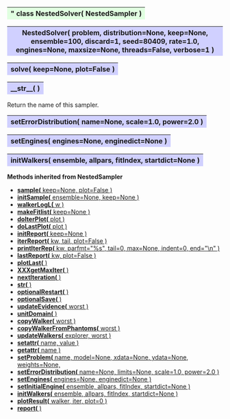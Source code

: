 ---
---


<a name="NestedSolver"></a>
<table><thead style="background-color:#E0FFE0; width:100%"><tr><th text-align=left>"
<strong>class NestedSolver(</strong> NestedSampler )
</th></tr></thead></table>

<b></b>

<a name="NestedSolver"></a>
<table><thead style="background-color:#D0D0FF; width:100%"><tr><th text-align:left>
<strong>NestedSolver(</strong> problem, distribution=None, keep=None,
 ensemble=100, discard=1, seed=80409, rate=1.0, engines=None,
 maxsize=None, threads=False, verbose=1 ) 
</th></tr></thead></table>

<b></b>

<a name="solve"></a>
<table><thead style="background-color:#D0D0FF; width:100%"><tr><th text-align:left>
<strong>solve(</strong> keep=None, plot=False )
</th></tr></thead></table>

<b></b>

<a name="__str__"></a>
<table><thead style="background-color:#D0D0FF; width:100%"><tr><th text-align:left>
<strong>__str__(</strong> )
</th></tr></thead></table>

Return the name of this sampler. 

<a name="setErrorDistribution"></a>
<table><thead style="background-color:#D0D0FF; width:100%"><tr><th text-align:left>
<strong>setErrorDistribution(</strong> name=None, scale=1.0, power=2.0 )
</th></tr></thead></table>

<b></b>

<a name="setEngines"></a>
<table><thead style="background-color:#D0D0FF; width:100%"><tr><th text-align:left>
<strong>setEngines(</strong> engines=None, enginedict=None ) 
</th></tr></thead></table>

<b></b>

<a name="initWalkers"></a>
<table><thead style="background-color:#D0D0FF; width:100%"><tr><th text-align:left>
<strong>initWalkers(</strong> ensemble, allpars, fitIndex, startdict=None )
</th></tr></thead></table>

<b></b>


<thead style="background-color:#FFD0Do; width:100%"><tr><th text-align=left>
<strong>Methods inherited from NestedSampler</strong></th></tr></thead>



* [<strong>sample(</strong> keep=None, plot=False )](./NestedSampler.md#sample)
* [<strong>initSample(</strong> ensemble=None, keep=None ) ](./NestedSampler.md#initSample)
* [<strong>walkerLogL(</strong> w ) ](./NestedSampler.md#walkerLogL)
* [<strong>makeFitlist(</strong> keep=None ) ](./NestedSampler.md#makeFitlist)
* [<strong>doIterPlot(</strong> plot ) ](./NestedSampler.md#doIterPlot)
* [<strong>doLastPlot(</strong> plot ) ](./NestedSampler.md#doLastPlot)
* [<strong>initReport(</strong> keep=None ) ](./NestedSampler.md#initReport)
* [<strong>iterReport(</strong> kw, tail, plot=False ) ](./NestedSampler.md#iterReport)
* [<strong>printIterRep(</strong> kw, parfmt="%s", tail=0, max=None, indent=0, end="\n" ) ](./NestedSampler.md#printIterRep)
* [<strong>lastReport(</strong> kw, plot=False ) ](./NestedSampler.md#lastReport)
* [<strong>plotLast(</strong> ) ](./NestedSampler.md#plotLast)
* [<strong>XXXgetMaxIter(</strong> ) ](./NestedSampler.md#XXXgetMaxIter)
* [<strong>nextIteration(</strong> ) ](./NestedSampler.md#nextIteration)
* [<strong>__str__(</strong> )](./NestedSampler.md#__str__)
* [<strong>optionalRestart(</strong> )](./NestedSampler.md#optionalRestart)
* [<strong>optionalSave(</strong> )](./NestedSampler.md#optionalSave)
* [<strong>updateEvidence(</strong> worst ) ](./NestedSampler.md#updateEvidence)
* [<strong>unitDomain(</strong> ) ](./NestedSampler.md#unitDomain)
* [<strong>copyWalker(</strong> worst )](./NestedSampler.md#copyWalker)
* [<strong>copyWalkerFromPhantoms(</strong> worst )](./NestedSampler.md#copyWalkerFromPhantoms)
* [<strong>updateWalkers(</strong> explorer, worst ) ](./NestedSampler.md#updateWalkers)
* [<strong>__setattr__(</strong> name, value ) ](./NestedSampler.md#__setattr__)
* [<strong>__getattr__(</strong> name ) ](./NestedSampler.md#__getattr__)
* [<strong>setProblem(</strong> name, model=None, xdata=None, ydata=None, weights=None,](./NestedSampler.md#setProblem)
* [<strong>setErrorDistribution(</strong> name=None, limits=None, scale=1.0, power=2.0 )](./NestedSampler.md#setErrorDistribution)
* [<strong>setEngines(</strong> engines=None, enginedict=None ) ](./NestedSampler.md#setEngines)
* [<strong>setInitialEngine(</strong> ensemble, allpars, fitIndex, startdict=None )](./NestedSampler.md#setInitialEngine)
* [<strong>initWalkers(</strong> ensemble, allpars, fitIndex, startdict=None )](./NestedSampler.md#initWalkers)
* [<strong>plotResult(</strong> walker, iter, plot=0 )](./NestedSampler.md#plotResult)
* [<strong>report(</strong> )](./NestedSampler.md#report)

